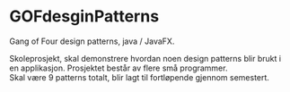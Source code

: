 # GOFdesginPatterns
Gang of Four design patterns, java / JavaFX.

Skoleprosjekt, skal demonstrere hvordan noen design patterns blir brukt i en applikasjon. Prosjektet består av flere små programmer.</br>
Skal være 9 patterns totalt, blir lagt til fortløpende gjennom semestert.</br>
